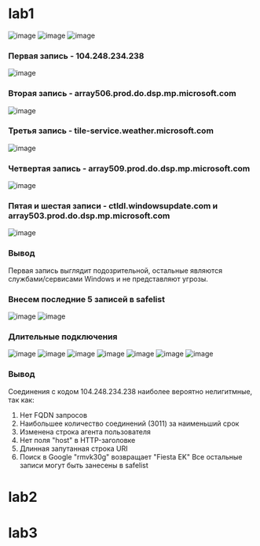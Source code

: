 # lab1
![image](https://github.com/user-attachments/assets/35e083d1-1d1d-47a3-99d6-b9eb7af3a9b3)
![image](https://github.com/user-attachments/assets/37addd40-cd8f-4fa1-8140-e04493bcec15)
![image](https://github.com/user-attachments/assets/36b2e5a2-b1e4-46d6-ba77-c7b69f8bc24a)
### Первая запись - 104.248.234.238
![image](https://github.com/user-attachments/assets/ae7b56df-238b-4e49-a805-e41337d05ce1)
### Вторая запись - array506.prod.do.dsp.mp.microsoft.com
![image](https://github.com/user-attachments/assets/c10b79dc-2491-42fb-a5cc-f138f600a3b0)
### Третья запись - tile-service.weather.microsoft.com
![image](https://github.com/user-attachments/assets/804e229e-3639-43f0-ba48-00f725fb14f1)
### Четвертая запись - array509.prod.do.dsp.mp.microsoft.com
![image](https://github.com/user-attachments/assets/47aae19e-6d10-4f82-90bd-b44468a70f50)
### Пятая и шестая записи - ctldl.windowsupdate.com и array503.prod.do.dsp.mp.microsoft.com
![image](https://github.com/user-attachments/assets/76d48244-3e8b-46fd-a94f-3c52005b686e)
### Вывод
Первая запись выглядит подозрительной, остальные являются службами/сервисами Windows и не представляют угрозы.
### Внесем последние 5 записей в safelist
![image](https://github.com/user-attachments/assets/375947f9-75bc-4f20-a5af-bd9fe37ea866)
![image](https://github.com/user-attachments/assets/7da54cc8-fc75-48f3-b482-c24dd20cd5ac)
### Длительные подключения
![image](https://github.com/user-attachments/assets/cfb70364-aa85-436a-ad4e-f672372c8e91)
![image](https://github.com/user-attachments/assets/7d1f4dbd-42ff-4f1b-af83-e18e9370a625)
![image](https://github.com/user-attachments/assets/462224cf-a64f-4339-92c0-140cc5f10c93)
![image](https://github.com/user-attachments/assets/fc735fa4-474d-4ecc-8149-04b3f2f0a366)
![image](https://github.com/user-attachments/assets/8b82106f-2144-46b5-acde-289cf6721e3e)
![image](https://github.com/user-attachments/assets/415abda6-8863-4014-8b92-dc6f225b59a3)
![image](https://github.com/user-attachments/assets/db418ee7-bba0-4ece-9d1d-fd2d9f69e1ba)
### Вывод
Соединения с кодом 104.248.234.238 наиболее вероятно нелигитмные, так как:
1. Нет FQDN запросов
2. Наибольшее количество соединений (3011) за наименьший срок
3. Изменена строка агента пользователя
4. Нет поля "host" в HTTP-заголовке
5. Длинная запутанная строка URI
6. Поиск в Google "rmvk30g" возвращает "Fiesta EK"
Все остальные записи могут быть занесены в safelist
# lab2
# lab3
